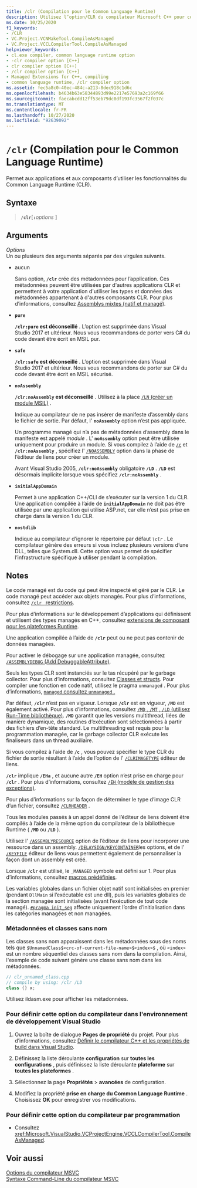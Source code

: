 ```yaml
---
title: /clr (Compilation pour le Common Language Runtime)
description: Utilisez l’option/CLR du compilateur Microsoft C++ pour compiler le code C++/CLI et C++ en tant que code managé.
ms.date: 10/25/2020
f1_keywords:
- /CLR
- VC.Project.VCNMakeTool.CompileAsManaged
- VC.Project.VCCLCompilerTool.CompileAsManaged
helpviewer_keywords:
- cl.exe compiler, common language runtime option
- -clr compiler option [C++]
- clr compiler option [C++]
- /clr compiler option [C++]
- Managed Extensions for C++, compiling
- common language runtime, /clr compiler option
ms.assetid: fec5a8c0-40ec-484c-a213-8dec918c1d6c
ms.openlocfilehash: b4634b63e58344893d99e2217e57693a2c169f66
ms.sourcegitcommit: faecabcdd12ff53eb79dc0df193fc3567f2f037c
ms.translationtype: MT
ms.contentlocale: fr-FR
ms.lasthandoff: 10/27/2020
ms.locfileid: "92639092"
---
```

# <a name="clr-common-language-runtime-compilation"></a>`/clr` (Compilation pour le Common Language Runtime)

Permet aux applications et aux composants d’utiliser les fonctionnalités du Common Language Runtime (CLR).

## <a name="syntax"></a>Syntaxe

> **`/clr`**\[**`:`**_options_ ]

## <a name="arguments"></a>Arguments

*Options*\
Un ou plusieurs des arguments séparés par des virgules suivants.

- aucun

   Sans option, **`/clr`** crée des métadonnées pour l’application. Ces métadonnées peuvent être utilisées par d'autres applications CLR et permettent à votre application d'utiliser les types et données des métadonnées appartenant à d'autres composants CLR. Pour plus d’informations, consultez [Assemblys mixtes (natif et managé)](../../dotnet/mixed-native-and-managed-assemblies.md).

- **`pure`**

   **`/clr:pure` est déconseillé** . L’option est supprimée dans Visual Studio 2017 et ultérieur. Nous vous recommandons de porter vers C# du code devant être écrit en MSIL pur.

- **`safe`**

   **`/clr:safe` est déconseillé** . L’option est supprimée dans Visual Studio 2017 et ultérieur. Nous vous recommandons de porter sur C# du code devant être écrit en MSIL sécurisé.

- **`noAssembly`**

   **`/clr:noAssembly` est déconseillé** . Utilisez à la place [ `/LN` (créer un module MSIL)](ln-create-msil-module.md) .

   Indique au compilateur de ne pas insérer de manifeste d’assembly dans le fichier de sortie. Par défaut, l' **`noAssembly`** option n’est pas appliquée.

   Un programme managé qui n’a pas de métadonnées d’assembly dans le manifeste est appelé *module* . L' **`noAssembly`** option peut être utilisée uniquement pour produire un module. Si vous compilez à l’aide de [`/c`](c-compile-without-linking.md) et **`/clr:noAssembly`** , spécifiez l' [`/NOASSEMBLY`](noassembly-create-a-msil-module.md) option dans la phase de l’éditeur de liens pour créer un module.

   Avant Visual Studio 2005, **`/clr:noAssembly`** obligatoire **`/LD`** . **`/LD`** est désormais implicite lorsque vous spécifiez **`/clr:noAssembly`** .

- **`initialAppDomain`**

   Permet à une application C++/CLI de s’exécuter sur la version 1 du CLR.  Une application compilée à l’aide de **`initialAppDomain`** ne doit pas être utilisée par une application qui utilise ASP.net, car elle n’est pas prise en charge dans la version 1 du CLR.

- **`nostdlib`**

   Indique au compilateur d’ignorer le répertoire par défaut *`\clr`* . Le compilateur génère des erreurs si vous incluez plusieurs versions d’une DLL, telles que System.dll. Cette option vous permet de spécifier l’infrastructure spécifique à utiliser pendant la compilation.

## <a name="remarks"></a>Notes

Le code managé est du code qui peut être inspecté et géré par le CLR. Le code managé peut accéder aux objets managés. Pour plus d’informations, consultez [ `/clr ` restrictions](clr-restrictions.md).

Pour plus d’informations sur le développement d’applications qui définissent et utilisent des types managés en C++, consultez [extensions de composant pour les plateformes Runtime](../../extensions/component-extensions-for-runtime-platforms.md).

Une application compilée à l’aide de **`/clr`** peut ou ne peut pas contenir de données managées.

Pour activer le débogage sur une application managée, consultez [ `/ASSEMBLYDEBUG` (Add DebuggableAttribute)](assemblydebug-add-debuggableattribute.md).

Seuls les types CLR sont instanciés sur le tas récupéré par le garbage collector. Pour plus d’informations, consultez [Classes et structs](../../extensions/classes-and-structs-cpp-component-extensions.md). Pour compiler une fonction en code natif, utilisez le pragma `unmanaged` . Pour plus d’informations, [ `managed` consultez `unmanaged` . ](../../preprocessor/managed-unmanaged.md)

Par défaut, **`/clr`** n’est pas en vigueur. Lorsque **`/clr`** est en vigueur, **`/MD`** est également activé. Pour plus d’informations, consultez [ `/MD` , `/MT` , `/LD` (utilisez Run-Time bibliothèque)](md-mt-ld-use-run-time-library.md). **`/MD`** garantit que les versions multithread, liées de manière dynamique, des routines d’exécution sont sélectionnées à partir des fichiers d’en-tête standard. Le multithreading est requis pour la programmation managée, car le garbage collector CLR exécute les finaliseurs dans un thread auxiliaire.

Si vous compilez à l’aide de **`/c`** , vous pouvez spécifier le type CLR du fichier de sortie résultant à l’aide de l’option de l' [`/CLRIMAGETYPE`](clrimagetype-specify-type-of-clr-image.md) éditeur de liens.

**`/clr`** implique **`/EHa`** , et aucune autre **`/EH`** option n’est prise en charge pour **`/clr`** . Pour plus d’informations, consultez [ `/EH` (modèle de gestion des exceptions)](eh-exception-handling-model.md).

Pour plus d’informations sur la façon de déterminer le type d’image CLR d’un fichier, consultez [`/CLRHEADER`](clrheader.md) .

Tous les modules passés à un appel donné de l’éditeur de liens doivent être compilés à l’aide de la même option du compilateur de la bibliothèque Runtime ( **`/MD`** ou **`/LD`** ).

Utilisez l' [`/ASSEMBLYRESOURCE`](assemblyresource-embed-a-managed-resource.md) option de l’éditeur de liens pour incorporer une ressource dans un assembly. [`/DELAYSIGN`](delaysign-partially-sign-an-assembly.md)[`/KEYCONTAINER`](keycontainer-specify-a-key-container-to-sign-an-assembly.md)les options, et de l' [`/KEYFILE`](keyfile-specify-key-or-key-pair-to-sign-an-assembly.md) éditeur de liens vous permettent également de personnaliser la façon dont un assembly est créé.

Lorsque **`/clr`** est utilisé, le `_MANAGED` symbole est défini sur 1. Pour plus d’informations, consultez [macros prédéfinies](../../preprocessor/predefined-macros.md).

Les variables globales dans un fichier objet natif sont initialisées en premier (pendant `DllMain` si l’exécutable est une dll), puis les variables globales de la section managée sont initialisées (avant l’exécution de tout code managé). [`#pragma init_seg`](../../preprocessor/init-seg.md) affecte uniquement l’ordre d’initialisation dans les catégories managées et non managées.

### <a name="metadata-and-unnamed-classes"></a>Métadonnées et classes sans nom

Les classes sans nom apparaissent dans les métadonnées sous des noms tels que  `$UnnamedClass$<crc-of-current-file-name>$<index>$` , où `<index>` est un nombre séquentiel des classes sans nom dans la compilation. Ainsi, l'exemple de code suivant génère une classe sans nom dans les métadonnées.

```cpp
// clr_unnamed_class.cpp
// compile by using: /clr /LD
class {} x;
```

Utilisez ildasm.exe pour afficher les métadonnées.

### <a name="to-set-this-compiler-option-in-the-visual-studio-development-environment"></a>Pour définir cette option du compilateur dans l'environnement de développement Visual Studio

1. Ouvrez la boîte de dialogue **Pages de propriété** du projet. Pour plus d’informations, consultez [Définir le compilateur C++ et les propriétés de build dans Visual Studio](../working-with-project-properties.md).

1. Définissez la liste déroulante **configuration** sur **toutes les configurations** , puis définissez la liste déroulante **plateforme** sur **toutes les plateformes** .

1. Sélectionnez la page **Propriétés**  >  **avancées** de configuration.

1. Modifiez la propriété **prise en charge du Common Language Runtime** . Choisissez **OK** pour enregistrer vos modifications.

### <a name="to-set-this-compiler-option-programmatically"></a>Pour définir cette option du compilateur par programmation

- Consultez <xref:Microsoft.VisualStudio.VCProjectEngine.VCCLCompilerTool.CompileAsManaged>.

## <a name="see-also"></a>Voir aussi

[Options du compilateur MSVC](compiler-options.md)\
[Syntaxe Command-Line du compilateur MSVC](compiler-command-line-syntax.md)
